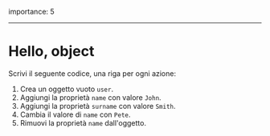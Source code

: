 importance: 5

---

# Hello, object

Scrivi il seguente codice, una riga per ogni azione:

1. Crea un oggetto vuoto `user`.
2. Aggiungi la proprietà `name` con valore `John`.
3. Aggiungi la proprietà `surname` con valore `Smith`.
4. Cambia il valore di `name` con `Pete`.
5. Rimuovi la proprietà `name` dall'oggetto.

